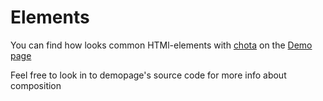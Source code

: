 # Elements

You can find how looks common HTMl-elements with [chota](https://jenil.github.io/chota/) on the [Demo page](https://cdn.rawgit.com/jenil/chota/master/test/index.html)

Feel free to look in to demopage's source code for more info about composition
